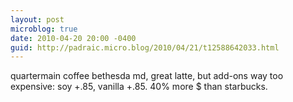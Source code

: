 ```yaml
---
layout: post
microblog: true
date: 2010-04-20 20:00 -0400
guid: http://padraic.micro.blog/2010/04/21/t12588642033.html
---
```

quartermain coffee bethesda md, great latte, but add-ons way too expensive: soy +.85, vanilla +.85. 40% more $ than starbucks.
